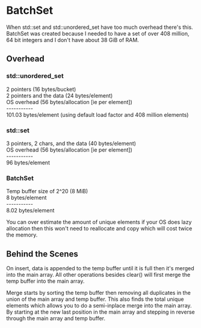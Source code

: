 # BatchSet
When std::set and std::unordered_set have too much overhead there's this. BatchSet was created because I needed to have a set of over 408 million, 64 bit integers and I don't have about 38 GiB of RAM.

## Overhead

### std::unordered_set
2 pointers (16 bytes/bucket)<br>
2 pointers and the data (24 bytes/element)<br>
OS overhead (56 bytes/allocation [ie per element])<br>
-----------<br>
101.03 bytes/element (using default load factor and 408 million elements)

### std::set
3 pointers, 2 chars, and the data (40 bytes/element)<br>
OS overhead (56 bytes/allocation [ie per element])<br>
-----------<br>
96 bytes/element

### BatchSet
Temp buffer size of 2^20 (8 MiB)<br>
8 bytes/element<br>
-----------<br>
8.02 bytes/element

You can over estimate the amount of unique elements if your OS does lazy allocation then this won't need to reallocate and copy which will cost twice the memory.

## Behind the Scenes
On insert, data is appended to the temp buffer until it is full then it's merged into the main array. All other operations besides clear() will first merge the temp buffer into the main array.

Merge starts by sorting the temp buffer then removing all duplicates in the union of the main array and temp buffer. This also finds the total unique elements which allows you to do a semi-inplace merge into the main array. By starting at the new last position in the main array and stepping in reverse through the main array and temp buffer.
